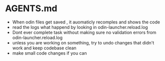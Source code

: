 # AGENTS.md
- When odin files get saved , it auomaticly recomples and shows the code
- read the logs what happend by looking in  odin-launcher.reload.log
- Dont ever complete task without making sure no validation errors from odin-launcher.reload.log
- unless you are working on something, try to undo changes that didn't work and keep codebase clean
- make small code changes if you can



